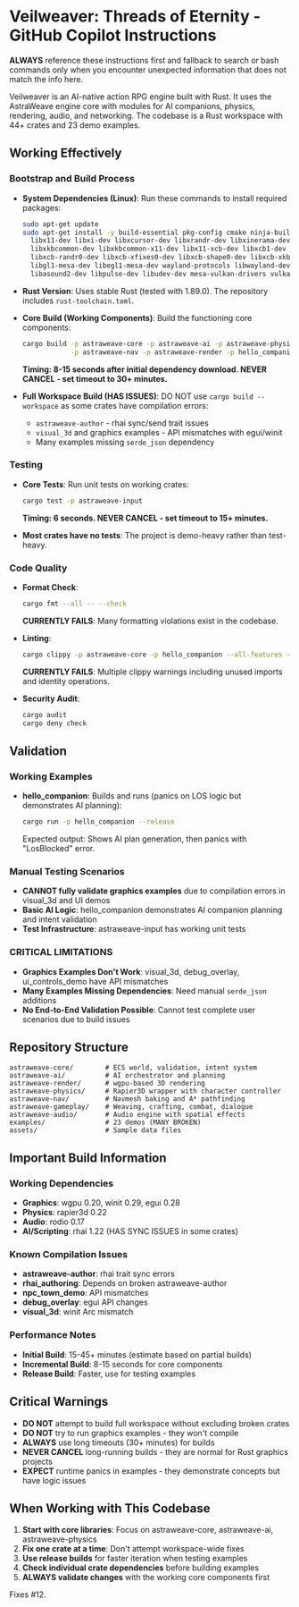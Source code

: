 # Veilweaver: Threads of Eternity - GitHub Copilot Instructions

**ALWAYS** reference these instructions first and fallback to search or bash commands only when you encounter unexpected information that does not match the info here.

Veilweaver is an AI-native action RPG engine built with Rust. It uses the AstraWeave engine core with modules for AI companions, physics, rendering, audio, and networking. The codebase is a Rust workspace with 44+ crates and 23 demo examples.

## Working Effectively

### Bootstrap and Build Process
- **System Dependencies (Linux)**: Run these commands to install required packages:
  ```bash
  sudo apt-get update
  sudo apt-get install -y build-essential pkg-config cmake ninja-build \
    libx11-dev libxi-dev libxcursor-dev libxrandr-dev libxinerama-dev \
    libxkbcommon-dev libxkbcommon-x11-dev libx11-xcb-dev libxcb1-dev \
    libxcb-randr0-dev libxcb-xfixes0-dev libxcb-shape0-dev libxcb-xkb-dev \
    libgl1-mesa-dev libegl1-mesa-dev wayland-protocols libwayland-dev \
    libasound2-dev libpulse-dev libudev-dev mesa-vulkan-drivers vulkan-tools
  ```

- **Rust Version**: Uses stable Rust (tested with 1.89.0). The repository includes `rust-toolchain.toml`.

- **Core Build (Working Components)**: Build the functioning core components:
  ```bash
  cargo build -p astraweave-core -p astraweave-ai -p astraweave-physics \
              -p astraweave-nav -p astraweave-render -p hello_companion
  ```
  **Timing: 8-15 seconds after initial dependency download. NEVER CANCEL - set timeout to 30+ minutes.**

- **Full Workspace Build (HAS ISSUES)**: DO NOT use `cargo build --workspace` as some crates have compilation errors:
  - `astraweave-author` - rhai sync/send trait issues  
  - `visual_3d` and graphics examples - API mismatches with egui/winit
  - Many examples missing `serde_json` dependency

### Testing
- **Core Tests**: Run unit tests on working crates:
  ```bash
  cargo test -p astraweave-input
  ```
  **Timing: 6 seconds. NEVER CANCEL - set timeout to 15+ minutes.**

- **Most crates have no tests**: The project is demo-heavy rather than test-heavy.

### Code Quality
- **Format Check**: 
  ```bash
  cargo fmt --all -- --check
  ```
  **CURRENTLY FAILS**: Many formatting violations exist in the codebase.

- **Linting**:
  ```bash
  cargo clippy -p astraweave-core -p hello_companion --all-features -- -D warnings
  ```
  **CURRENTLY FAILS**: Multiple clippy warnings including unused imports and identity operations.

- **Security Audit**: 
  ```bash
  cargo audit
  cargo deny check
  ```

## Validation

### Working Examples
- **hello_companion**: Builds and runs (panics on LOS logic but demonstrates AI planning):
  ```bash
  cargo run -p hello_companion --release
  ```
  Expected output: Shows AI plan generation, then panics with "LosBlocked" error.

### Manual Testing Scenarios
- **CANNOT fully validate graphics examples** due to compilation errors in visual_3d and UI demos
- **Basic AI Logic**: hello_companion demonstrates AI companion planning and intent validation
- **Test Infrastructure**: astraweave-input has working unit tests

### **CRITICAL LIMITATIONS**
- **Graphics Examples Don't Work**: visual_3d, debug_overlay, ui_controls_demo have API mismatches  
- **Many Examples Missing Dependencies**: Need manual `serde_json` additions
- **No End-to-End Validation Possible**: Cannot test complete user scenarios due to build issues

## Repository Structure

```
astraweave-core/        # ECS world, validation, intent system  
astraweave-ai/          # AI orchestrator and planning
astraweave-render/      # wgpu-based 3D rendering
astraweave-physics/     # Rapier3D wrapper with character controller
astraweave-nav/         # Navmesh baking and A* pathfinding  
astraweave-gameplay/    # Weaving, crafting, combat, dialogue
astraweave-audio/       # Audio engine with spatial effects
examples/               # 23 demos (MANY BROKEN)
assets/                 # Sample data files
```

## Important Build Information

### Working Dependencies
- **Graphics**: wgpu 0.20, winit 0.29, egui 0.28
- **Physics**: rapier3d 0.22
- **Audio**: rodio 0.17  
- **AI/Scripting**: rhai 1.22 (HAS SYNC ISSUES in some crates)

### Known Compilation Issues
- **astraweave-author**: rhai trait sync errors
- **rhai_authoring**: Depends on broken astraweave-author
- **npc_town_demo**: API mismatches
- **debug_overlay**: egui API changes
- **visual_3d**: winit Arc<Window> mismatch

### Performance Notes
- **Initial Build**: 15-45+ minutes (estimate based on partial builds)
- **Incremental Build**: 8-15 seconds for core components
- **Release Build**: Faster, use for testing examples

## Critical Warnings

- **DO NOT** attempt to build full workspace without excluding broken crates
- **DO NOT** try to run graphics examples - they won't compile
- **ALWAYS** use long timeouts (30+ minutes) for builds
- **NEVER CANCEL** long-running builds - they are normal for Rust graphics projects
- **EXPECT** runtime panics in examples - they demonstrate concepts but have logic issues

## When Working with This Codebase

1. **Start with core libraries**: Focus on astraweave-core, astraweave-ai, astraweave-physics
2. **Fix one crate at a time**: Don't attempt workspace-wide fixes
3. **Use release builds** for faster iteration when testing examples
4. **Check individual crate dependencies** before building examples
5. **ALWAYS validate changes** with the working core components first

Fixes #12.
